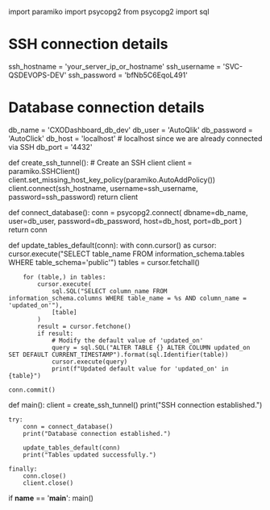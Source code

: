 import paramiko
import psycopg2
from psycopg2 import sql

# SSH connection details
ssh_hostname = 'your_server_ip_or_hostname'
ssh_username = 'SVC-QSDEVOPS-DEV'
ssh_password = 'bfNb5C6EqoL491'

# Database connection details
db_name = 'CXODashboard_db_dev'
db_user = 'AutoQlik'
db_password = 'AutoClick'
db_host = 'localhost'  # localhost since we are already connected via SSH
db_port = '4432'

def create_ssh_tunnel():
    # Create an SSH client
    client = paramiko.SSHClient()
    client.set_missing_host_key_policy(paramiko.AutoAddPolicy())
    client.connect(ssh_hostname, username=ssh_username, password=ssh_password)
    return client

def connect_database():
    conn = psycopg2.connect(
        dbname=db_name,
        user=db_user,
        password=db_password,
        host=db_host,
        port=db_port
    )
    return conn

def update_tables_default(conn):
    with conn.cursor() as cursor:
        cursor.execute("SELECT table_name FROM information_schema.tables WHERE table_schema='public'")
        tables = cursor.fetchall()

        for (table,) in tables:
            cursor.execute(
                sql.SQL("SELECT column_name FROM information_schema.columns WHERE table_name = %s AND column_name = 'updated_on'"),
                [table]
            )
            result = cursor.fetchone()
            if result:
                # Modify the default value of 'updated_on'
                query = sql.SQL("ALTER TABLE {} ALTER COLUMN updated_on SET DEFAULT CURRENT_TIMESTAMP").format(sql.Identifier(table))
                cursor.execute(query)
                print(f"Updated default value for 'updated_on' in {table}")

    conn.commit()

def main():
    client = create_ssh_tunnel()
    print("SSH connection established.")

    try:
        conn = connect_database()
        print("Database connection established.")
        
        update_tables_default(conn)
        print("Tables updated successfully.")

    finally:
        conn.close()
        client.close()

if __name__ == '__main__':
    main()

